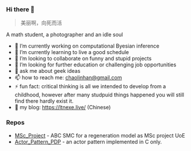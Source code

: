 ### Hi there 👋

<!--
**chaolinhan/chaolinhan** is a ✨ _special_ ✨ repository because its `README.md` (this file) appears on your GitHub profile.

Here are some ideas to get you started:

- 🔭 I’m currently working on ...
- 🌱 I’m currently learning ...
- 👯 I’m looking to collaborate on ...
- 🤔 I’m looking for help with ...
- 💬 Ask me about ...
- 📫 How to reach me: ...
- 😄 Pronouns: ...
- ⚡ Fun fact: ...
-->

> 美丽啊，向死而活

A math student, a photographer and an idle soul

- 🔭 I’m currently working on computational Byesian inference
- 🌱  I’m currently learning to live a good schedule
- 👯  I’m looking to collaborate on funny and stupid projects
- 🤔  I’m looking for further education or challenging job opportunities
- 💬  ask me about geek ideas
- 📫  how to reach me: chaolinhan@gmail.com
- ⚡ fun fact: critical thinking is all we intended to develop from a childhood, however after many studpuid things happened you will still find there hardly exist it.
- 🌚  my blog: https://ltnexe.live/ (Chinese)

### Repos

- [MSc_Project](https://github.com/chaolinhan/MSc_Project) - ABC SMC for a regeneration model as MSc project UoE
- [Actor_Pattern_PDP](https://github.com/chaolinhan/Actor_Pattern_PDP) - an actor pattern implemented in C only.

